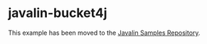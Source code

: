 # javalin-bucket4j

This example has been moved to the [Javalin Samples Repository](https://github.com/javalin/javalin-samples).
